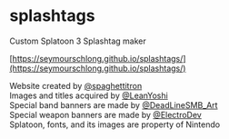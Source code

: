 # splashtags
Custom Splatoon 3 Splashtag maker

[https://seymourschlong.github.io/splashtags/](https://seymourschlong.github.io/splashtags/)


Website created by [@spaghettitron](https://twitter.com/spaghettitron/)  
Images and titles acquired by [@LeanYoshi](https://twitter.com/LeanYoshi/)  
Special band banners are made by [@DeadLineSMB_Art](https://twitter.com/DeadLineSMB_Art)  
Special weapon banners are made by [@ElectroDev](https://twitter.com/EIectroDev)  
Splatoon, fonts, and its images are property of Nintendo  
